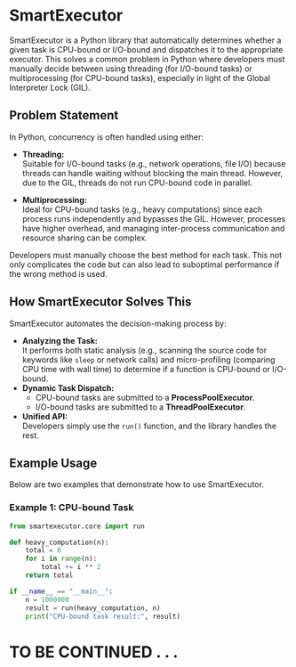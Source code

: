 # SmartExecutor

SmartExecutor is a Python library that automatically determines whether a given task is CPU-bound or I/O-bound and dispatches it to the appropriate executor. This solves a common problem in Python where developers must manually decide between using threading (for I/O-bound tasks) or multiprocessing (for CPU-bound tasks), especially in light of the Global Interpreter Lock (GIL).

## Problem Statement

In Python, concurrency is often handled using either:

- **Threading:**  
  Suitable for I/O-bound tasks (e.g., network operations, file I/O) because threads can handle waiting without blocking the main thread. However, due to the GIL, threads do not run CPU-bound code in parallel.

- **Multiprocessing:**  
  Ideal for CPU-bound tasks (e.g., heavy computations) since each process runs independently and bypasses the GIL. However, processes have higher overhead, and managing inter-process communication and resource sharing can be complex.

Developers must manually choose the best method for each task. This not only complicates the code but can also lead to suboptimal performance if the wrong method is used.

## How SmartExecutor Solves This

SmartExecutor automates the decision-making process by:
- **Analyzing the Task:**  
  It performs both static analysis (e.g., scanning the source code for keywords like `sleep` or network calls) and micro-profiling (comparing CPU time with wall time) to determine if a function is CPU-bound or I/O-bound.
- **Dynamic Task Dispatch:**  
  - CPU-bound tasks are submitted to a **ProcessPoolExecutor**.
  - I/O-bound tasks are submitted to a **ThreadPoolExecutor**.
- **Unified API:**  
  Developers simply use the `run()` function, and the library handles the rest.

## Example Usage

Below are two examples that demonstrate how to use SmartExecutor.

### Example 1: CPU-bound Task

```python
from smartexecutor.core import run

def heavy_computation(n):
    total = 0
    for i in range(n):
        total += i ** 2
    return total

if __name__ == "__main__":
    n = 1000000
    result = run(heavy_computation, n)
    print("CPU-bound task result:", result)

```


# TO BE CONTINUED . . .